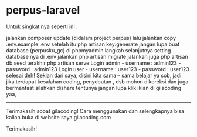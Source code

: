 # perpus-laravel

Untuk singkat nya seperti ini :

jalankan composer update (didalam project perpus)
lalu jalankan copy .env.example .env
setelah itu php artisan key:generate
jangan lupa buat database (perpusku_gc) di phpmyadmin
langkah selanjutnya setting database nya di .env
jalankan php artisan migrate
jalankan juga php artisan db:seed
terakhir php artisan serve
Login admin - username : admin123 - password : admin123
Login user - username : user123 - password : user123
selesai deh!
Sekian dari saya, disini kita sama – sama belajar ya sob, jadi jika terdapat kesalahan coding, penyebutan , dsb mohon dikoreksi dan juga bermanfaat silahkan dishare tentunya jangan lupa klik iklan di gilacoding yaa,

------------------------------------------------------------------------------------------------------------------------------------
Terimakasih sobat gilacoding!
Cara menggunakan dan selengkapnya bisa kalian buka di website saya gilacoding.com

Terimakasih!
